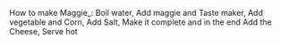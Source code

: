 How to make Maggie_: Boil water, Add maggie and Taste maker, Add vegetable and Corn, Add Salt, Make it complete and in the end Add the Cheese, Serve hot
